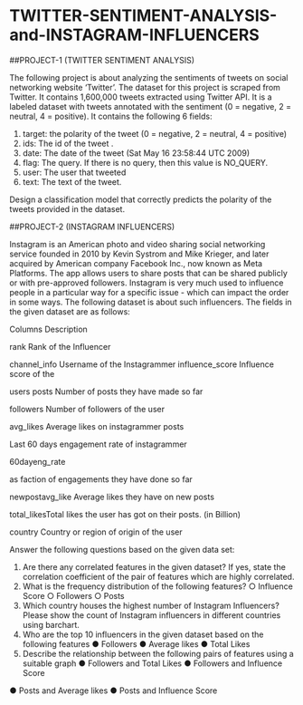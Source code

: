 # TWITTER-SENTIMENT-ANALYSIS-and-INSTAGRAM-INFLUENCERS

##PROJECT-1 (TWITTER SENTIMENT ANALYSIS)

The following project is about analyzing the sentiments of tweets on social networking website
‘Twitter’. The dataset for this project is scraped from Twitter. It contains 1,600,000 tweets
extracted using Twitter API. It is a labeled dataset with tweets annotated with the sentiment (0 =
negative, 2 = neutral, 4 = positive).
It contains the following 6 fields:

1. target: the polarity of the tweet (0 = negative, 2 = neutral, 4 = positive)
2. ids: The id of the tweet .
3. date: The date of the tweet (Sat May 16 23:58:44 UTC 2009)
4. flag: The query. If there is no query, then this value is NO_QUERY.
5. user: The user that tweeted
6. text: The text of the tweet.

Design a classification model that correctly predicts the polarity of the tweets provided in the
dataset.

##PROJECT-2 (INSTAGRAM INFLUENCERS)

Instagram is an American photo and video sharing social networking service founded in 2010 by
Kevin Systrom and Mike Krieger, and later acquired by American company Facebook Inc., now
known as Meta Platforms. The app allows users to share posts that can be shared publicly or
with pre-approved followers.
Instagram is very much used to influence people in a particular way for a specific issue - which
can impact the order in some ways. The following dataset is about such influencers. The fields
in the given dataset are as follows:

Columns Description

rank Rank of the Influencer

channel_info Username of the Instagrammer influence_score Influence score of the

users posts Number of posts they have made so far

followers Number of followers of the user

avg_likes Average likes on instagrammer posts

Last 60 days engagement rate of instagrammer

60dayeng_rate

as faction of engagements they have done so
far

newpostavg_like Average likes they have on new posts

total_likesTotal likes the user has got on their posts. (in Billion)

country Country or region of origin of the user

Answer the following questions based on the given data set:
1. Are there any correlated features in the given dataset? If yes, state the correlation
coefficient of the pair of features which are highly correlated.
2. What is the frequency distribution of the following features?
○ Influence Score
○ Followers
○ Posts
3. Which country houses the highest number of Instagram Influencers? Please show the
count of Instagram influencers in different countries using barchart.
4. Who are the top 10 influencers in the given dataset based on the following features
● Followers
● Average likes
● Total Likes
5. Describe the relationship between the following pairs of features using a suitable graph
● Followers and Total Likes
● Followers and Influence Score

● Posts and Average likes
● Posts and Influence Score

